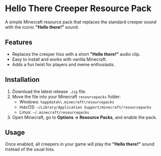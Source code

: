 # Hello There Creeper Resource Pack

A simple Minecraft resource pack that replaces the standard creeper sound with the iconic **"Hello there!"** sound.

## Features
- Replaces the creeper hiss with a short **"Hello there!"** audio clip.
- Easy to install and works with vanilla Minecraft.
- Adds a fun twist for players and meme enthusiasts.

## Installation
1. Download the latest release `.zip` file.
2. Move the file into your Minecraft `resourcepacks` folder:
   - Windows: `%appdata%\.minecraft\resourcepacks`
   - macOS: `~/Library/Application Support/minecraft/resourcepacks`
   - Linux: `~/.minecraft/resourcepacks`
3. Open Minecraft, go to **Options → Resource Packs**, and enable the pack.

## Usage
Once enabled, all creepers in your game will play the **"Hello there!"** sound instead of the usual hiss.
